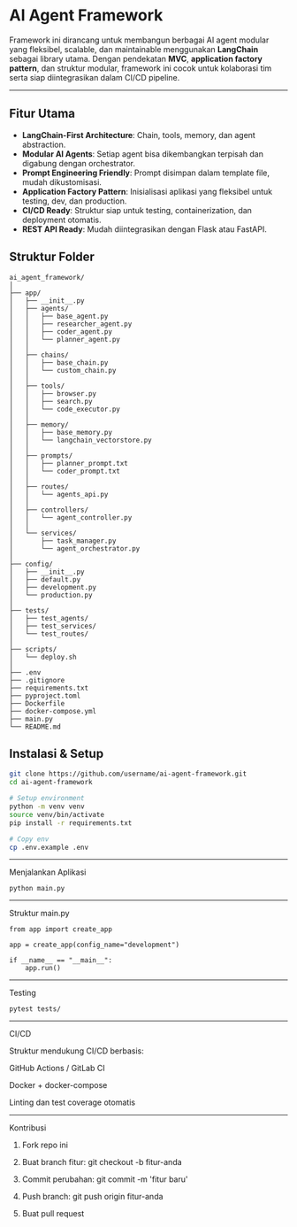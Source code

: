# AI Agent Framework

Framework ini dirancang untuk membangun berbagai AI agent modular yang fleksibel, scalable, dan maintainable menggunakan **LangChain** sebagai library utama. Dengan pendekatan **MVC**, **application factory pattern**, dan struktur modular, framework ini cocok untuk kolaborasi tim serta siap diintegrasikan dalam CI/CD pipeline.

---

## Fitur Utama

- **LangChain-First Architecture**: Chain, tools, memory, dan agent abstraction.
- **Modular AI Agents**: Setiap agent bisa dikembangkan terpisah dan digabung dengan orchestrator.
- **Prompt Engineering Friendly**: Prompt disimpan dalam template file, mudah dikustomisasi.
- **Application Factory Pattern**: Inisialisasi aplikasi yang fleksibel untuk testing, dev, dan production.
- **CI/CD Ready**: Struktur siap untuk testing, containerization, dan deployment otomatis.
- **REST API Ready**: Mudah diintegrasikan dengan Flask atau FastAPI.

## Struktur Folder
```
ai_agent_framework/
│
├── app/
│   ├── __init__.py                
│   ├── agents/                    
│   │   ├── base_agent.py
│   │   ├── researcher_agent.py
│   │   ├── coder_agent.py
│   │   └── planner_agent.py
│   │
│   ├── chains/                    
│   │   ├── base_chain.py
│   │   └── custom_chain.py
│   │
│   ├── tools/                     
│   │   ├── browser.py
│   │   ├── search.py
│   │   └── code_executor.py
│   │
│   ├── memory/                    
│   │   ├── base_memory.py
│   │   └── langchain_vectorstore.py
│   │
│   ├── prompts/                   
│   │   ├── planner_prompt.txt
│   │   └── coder_prompt.txt
│   │
│   ├── routes/                    
│   │   └── agents_api.py
│   │
│   ├── controllers/               
│   │   └── agent_controller.py
│   │
│   └── services/                  
│       ├── task_manager.py
│       └── agent_orchestrator.py
│
├── config/
│   ├── __init__.py
│   ├── default.py
│   ├── development.py
│   └── production.py
│
├── tests/                         
│   ├── test_agents/
│   ├── test_services/
│   └── test_routes/
│
├── scripts/                       
│   └── deploy.sh
│
├── .env                           
├── .gitignore
├── requirements.txt               
├── pyproject.toml                 
├── Dockerfile                     
├── docker-compose.yml             
├── main.py                        
└── README.md
```

## Instalasi & Setup

```bash
git clone https://github.com/username/ai-agent-framework.git
cd ai-agent-framework

# Setup environment
python -m venv venv
source venv/bin/activate
pip install -r requirements.txt

# Copy env
cp .env.example .env
```

---

Menjalankan Aplikasi
```
python main.py
```

---

Struktur main.py
```
from app import create_app

app = create_app(config_name="development")

if __name__ == "__main__":
    app.run()
```

---

Testing
```
pytest tests/
```

---

CI/CD

Struktur mendukung CI/CD berbasis:

GitHub Actions / GitLab CI

Docker + docker-compose

Linting dan test coverage otomatis



---

Kontribusi

1. Fork repo ini


2. Buat branch fitur: git checkout -b fitur-anda


3. Commit perubahan: git commit -m 'fitur baru'


4. Push branch: git push origin fitur-anda


5. Buat pull request
